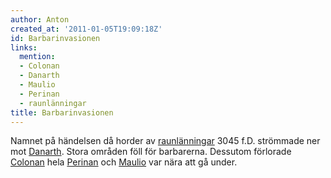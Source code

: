```yaml
---
author: Anton
created_at: '2011-01-05T19:09:18Z'
id: Barbarinvasionen
links:
  mention:
  - Colonan
  - Danarth
  - Maulio
  - Perinan
  - raunlänningar
title: Barbarinvasionen
---
```


Namnet på händelsen då horder av [raunlänningar] 3045 f.D. strömmade ner mot [Danarth]. Stora
områden föll för barbarerna. Dessutom förlorade [Colonan] hela [Perinan] och [Maulio] var nära att
gå under.

  [raunlänningar]: raunlänningar
  [Danarth]: Danarth
  [Colonan]: Colonan
  [Perinan]: Perinan
  [Maulio]: Maulio
